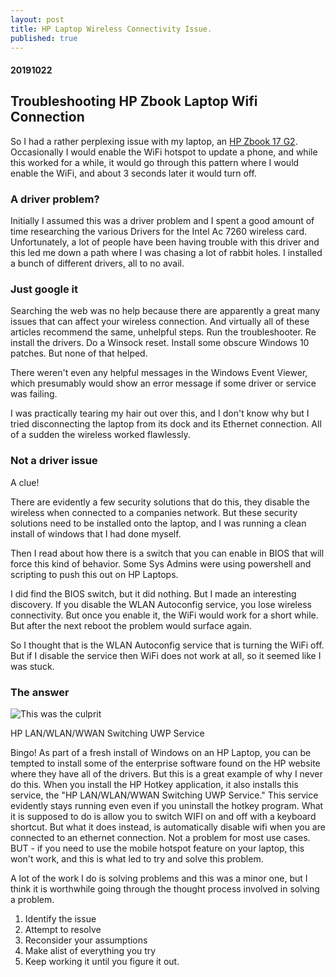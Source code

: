 ```yaml
---
layout: post
title: HP Laptop Wireless Connectivity Issue.
published: true
---
```


#### 20191022

## Troubleshooting HP Zbook Laptop Wifi Connection

So I had a rather perplexing issue with my laptop, an [HP Zbook 17 G2](www.google.com/search?q=HP%20Zbook%2017%20G2).  Occasionally I would enable the WiFi hotspot to update a phone, and while this worked for a while, it would go through this pattern where I would enable the WiFi, and about 3 seconds later it would turn off.

### A driver problem?

Initially I assumed this was a driver problem and I spent a good amount of time researching the various Drivers for the Intel Ac 7260 wireless card.  Unfortunately, a lot of people have been having trouble with this driver and this led me down a path where I was chasing a lot of rabbit holes.  I installed a bunch of different drivers, all to no avail.  

### Just google it

Searching the web was no help because there are apparently a great many issues that can affect your wireless connection.  And virtually all of these articles recommend the same, unhelpful steps.  Run the troubleshooter.  Re install the drivers.  Do a Winsock reset.  Install some obscure Windows 10 patches.  But none of that helped. 

There weren't even any helpful messages in the Windows Event Viewer, which presumably would show an error message if some driver or service was failing.

I was practically tearing my hair out over this, and I don't know why but I tried disconnecting the laptop from its dock and its Ethernet connection.  All of a sudden the wireless worked flawlessly.

### Not a driver issue

A clue!  

There are evidently a few security solutions that do this, they disable the wireless when connected to a companies network.  But these security solutions need to be installed onto the laptop, and I was running a clean install of windows that I had done myself.

Then I read about how there is a switch that you can enable in BIOS that will force this kind of behavior.  Some Sys Admins were using powershell and scripting to push this out on HP Laptops.  

I did find the BIOS switch, but it did nothing.  But I made an interesting discovery.  If you disable the WLAN Autoconfig service, you lose wireless connectivity.  But once you enable it, the WiFi would work for a short while.  But after the next reboot the problem would surface again.

So I thought that is the WLAN Autoconfig service that is turning the WiFi off.  But if I disable the service then WiFi does not work at all, so it seemed like I was stuck.

### The answer

![This was the culprit][HP-Wlan-Service]


HP LAN/WLAN/WWAN Switching UWP Service

Bingo!  As part of a fresh install of Windows on an HP Laptop, you can be tempted to install some of the enterprise software found on the HP website where they have all of the drivers.  But this is a great example of why I never do this.  When you install the HP Hotkey application, it also installs this service, the "HP LAN/WLAN/WWAN Switching UWP Service."  This service evidently stays running even even if you uninstall the hotkey program.  What it is supposed to do is allow you to switch WIFI on and off with a keyboard shortcut.  But what it does instead, is automatically disable wifi when you are connected to an ethernet connection.  Not a problem for most use cases.  BUT - if you need to use the mobile hotspot feature on your laptop, this won't work, and this is what led to try and solve this problem.

A lot of the work I do is solving problems and this was a minor one, but I think it is worthwhile going through the thought process involved in solving a problem.  

1. Identify the issue
2. Attempt to resolve
3. Reconsider your assumptions
4. Make alist of everything you try
5. Keep working it until you figure it out.

[HP-Wlan-Service]: https://peteshaw.github.io/images\HP-LAN-WLAN-Service.png "HP WLAN Service"
